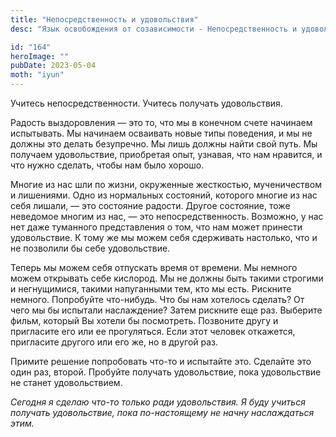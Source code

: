 ```yaml
---
title: "Непосредственность и удовольствия"
desc: "Язык освобождения от созависимости - Непосредственность и удовольствия"

id: "164"
heroImage: ""
pubDate: 2023-05-04
moth: "iyun"
---
```


Учитесь непосредственности. Учитесь получать удовольствия.

Радость выздоровления — это то, что мы в конечном счете начинаем испытывать.
Мы начинаем осваивать новые типы поведения, и мы не должны это делать
безупречно. Мы лишь должны найти свой путь. Мы получаем удовольствие,
приобретая опыт, узнавая, что нам нравится, и что нужно сделать, чтобы нам
было хорошо.

Многие из нас шли по жизни, окруженные жесткостью, мученичеством и лишениями.
Одно из нормальных состояний, которого многие из нас себя лишали, — это
состояние радости. Другое состояние, тоже неведомое многим из нас, — это
непосредственность. Возможно, у нас нет даже туманного представления о том,
что нам может принести удовольствие. К тому же мы можем себя сдерживать
настолько, что и не позволили бы себе удовольствие.

Теперь мы можем себя отпускать время от времени. Мы немного можем открывать
себе кислород. Мы не должны быть такими строгими и негнущимися, такими
напуганными тем, кто мы есть. Рискните немного. Попробуйте что-нибудь. Что бы
нам хотелось сделать? От чего мы бы испытали наслаждение? Затем рискните еще
раз. Выберите фильм, который Вы хотели бы посмотреть. Позвоните другу и
пригласите его или ее прогуляться. Если этот человек откажется, пригласите
другого или его же, но в другой раз.

Примите решение попробовать что-то и испытайте это. Сделайте это один раз,
второй. Пробуйте получать удовольствие, пока удовольствие не станет
удовольствием.

_Сегодня_ _я_ _сделаю_ _что-то_ _только_ _ради_ _удовольствия._ _Я_ _буду_
_учиться_ _получать_ _удовольствие,_ _пока_ _по-настоящему_ _не_ _начну_
_наслаждаться_ _этим._
